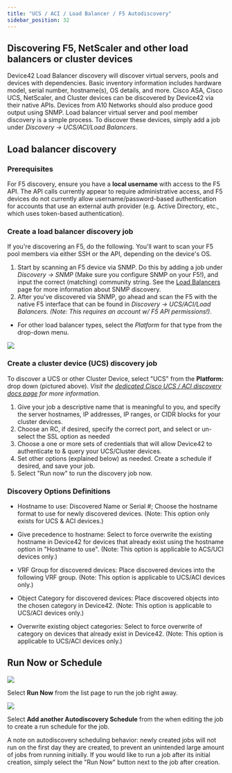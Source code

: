 ```yaml
---
title: "UCS / ACI / Load Balancer / F5 Autodiscovery"
sidebar_position: 32
---
```


## Discovering F5, NetScaler and other load balancers or cluster devices

Device42 Load Balancer discovery will discover virtual servers, pools and devices with dependencies. Basic inventory information includes hardware model, serial number, hostname(s), OS details, and more. Cisco ASA, Cisco UCS, NetScaler, and Cluster devices can be discovered by Device42 via their native APIs. Devices from A10 Networks should also produce good output using SNMP. Load balancer virtual server and pool member discovery is a simple process. To discover these devices, simply add a job under _Discovery -> UCS/ACI/Load Balancers_.

## Load balancer discovery

### Prerequisites

For F5 discovery, ensure you have a **local username** with access to the F5 API. The API calls currently appear to require administrative access, and F5 devices do not currently allow username/password-based authentication for accounts that use an external auth provider (e.g. Active Directory, etc., which uses token-based authentication).

### Create a load balancer discovery job

If you're discovering an F5, do the following. You'll want to scan your F5 pool members via either SSH or the API, depending on the device's OS.

1. Start by scanning an F5 device via SNMP. Do this by adding a job under _Discovery → SNMP_ (Make sure you configure SNMP on your F5!), and input the correct (matching) community string. See the [Load Balancers](auto-discovery/load-balancers.md) page for more information about SNMP discovery.
2. After you've discovered via SNMP, go ahead and scan the F5 with the native F5 interface that can be found in _Discovery -> _UCS/ACI/Load Balancers_._ _(Note: This requires an account w/ F5 API permissions!)_.

- For other load balancer types, select the _Platform_ for that type from the drop-down menu.

![](/assets/images/D42-21271_UCS-F5-AD-add-job.png)

### Create a cluster device (UCS) discovery job

To discover a UCS or other Cluster Device, select "UCS" from the **Platform:** drop down (pictured above). _Visit the [dedicated Cisco UCS / ACI discovery docs page](cisco-ucs-auto-discovery.mdx) for more information._

1. Give your job a descriptive name that is meaningful to you, and specify the server hostnames, IP addresses, IP ranges, or CIDR blocks for your cluster devices.
2. Choose an RC, if desired, specify the correct port, and select or un-select the SSL option as needed
3. Choose a one or more sets of credentials that will allow Device42 to authenticate to & query your UCS/Cluster devices.
4. Set other options (explained below) as needed. Create a schedule if desired, and save your job.
5. Select "Run now" to run the discovery job now.

### Discovery Options Definitions

- Hostname to use: Discovered Name or Serial #; Choose the hostname format to use for newly discovered devices.
  (Note: This option only exists for UCS & ACI devices.)

- Give precedence to hostname: Select to force overwrite the existing hostname in Device42 for devices that already exist using the hostname option in "Hostname to use".
  (Note: This option is applicable to ACS/UCI devices only.)

- VRF Group for discovered devices: Place discovered devices into the following VRF group.
  (Note: This option is applicable to UCS/ACI devices only.)

- Object Category for discovered devices: Place discovered objects into the chosen category in Device42.
  (Note: This option is applicable to UCS/ACI devices only.)

- Overwrite existing object categories: Select to force overwrite of category on devices that already exist in Device42.
  (Note: This option is applicable to UCS/ACI devices only.)


## Run Now or Schedule

![](/assets/images/image-700x115.png)

Select **Run Now** from the list page to run the job right away.

![](/assets/images/AD_Blade-Discovery-Run-Schedule.png)

Select **Add another Autodiscovery Schedule** from the when editing the job to create a run schedule for the job.

A note on autodiscovery scheduling behavior: newly created jobs will not run on the first day they are created, to prevent an unintended large amount of jobs from running initially. If you would like to run a job after its initial creation, simply select the "Run Now" button next to the job after creation.
